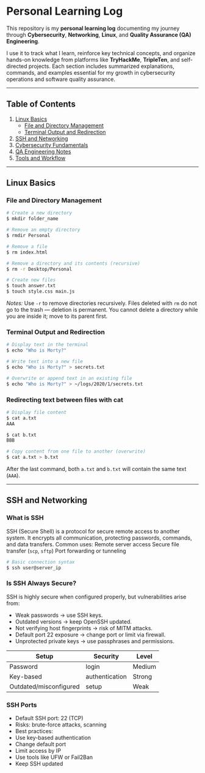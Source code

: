 # Personal Learning Log

This repository is my **personal learning log** documenting my journey through **Cybersecurity**, **Networking**, **Linux**, and **Quality Assurance (QA) Engineering**.

I use it to track what I learn, reinforce key technical concepts, and organize hands-on knowledge from platforms like **TryHackMe**, **TripleTen**, and self-directed projects. Each section includes summarized explanations, commands, and examples essential for my growth in cybersecurity operations and software quality assurance.

---

## Table of Contents
1. [Linux Basics](#linux-basics)
   - [File and Directory Management](#file-and-directory-management)
   - [Terminal Output and Redirection](#terminal-output-and-redirection)
2. [SSH and Networking](#ssh-and-networking)
3. [Cybersecurity Fundamentals](#cybersecurity-fundamentals)
4. [QA Engineering Notes](#qa-engineering-notes)
5. [Tools and Workflow](#tools-and-workflow)

---

## Linux Basics

### File and Directory Management
```bash
# Create a new directory
$ mkdir folder_name

# Remove an empty directory
$ rmdir Personal

# Remove a file
$ rm index.html

# Remove a directory and its contents (recursive)
$ rm -r Desktop/Personal

# Create new files
$ touch answer.txt
$ touch style.css main.js
```

*Notes:*
Use ```-r``` to remove directories recursively.
Files deleted with ```rm``` do not go to the trash — deletion is permanent.
You cannot delete a directory while you are inside it; move to its parent first.

### Terminal Output and Redirection
```bash
# Display text in the terminal
$ echo "Who is Morty?"

# Write text into a new file
$ echo "Who is Morty?" > secrets.txt

# Overwrite or append text in an existing file
$ echo "Who is Morty?" > ~/logs/2020/1/secrets.txt
```
### Redirecting text between files with cat
```bash
# Display file content
$ cat a.txt
AAA

$ cat b.txt
BBB

# Copy content from one file to another (overwrite)
$ cat a.txt > b.txt
```
After the last command, both ```a.txt``` and ```b.txt``` will contain the same text (```AAA```).

---

## SSH and Networking

### What is SSH
SSH (Secure Shell) is a protocol for secure remote access to another system. It encrypts all communication, protecting passwords, commands, and data transfers.
Common uses:
Remote server access
Secure file transfer (```scp```, ```sftp```)
Port forwarding or tunneling
```bash
# Basic connection syntax
$ ssh user@server_ip
```
### Is SSH Always Secure?
SSH is highly secure when configured properly, but vulnerabilities arise from:
* Weak passwords → use SSH keys.
* Outdated versions → keep OpenSSH updated.
* Not verifying host fingerprints → risk of MITM attacks.
* Default port 22 exposure → change port or limit via firewall.
* Unprotected private keys → use passphrases and permissions.
  
| Setup | Security | Level |
|-------|----------|-------|
| Password | login | Medium |
| Key-based | authentication | Strong |
| Outdated/misconfigured | setup | Weak |

### SSH Ports
* Default SSH port: 22 (TCP)
* Risks: brute-force attacks, scanning
* Best practices:
 * Use key-based authentication
 * Change default port
 * Limit access by IP
 * Use tools like UFW or Fail2Ban
 * Keep SSH updated
